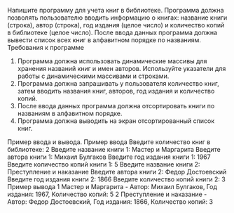 Напишите программу для учета книг в библиотеке.
Программа должна позволять пользователю вводить информацию о книгах:
название книги (строка), автор (строка), год издания (целое число) и
количество копий в библиотеке (целое число).
После ввода данных программа должна вывести список всех книг в
алфавитном порядке по названиям.
Требования к программе
1) Программа должна использовать динамические массивы для хранения
названий книг и имен авторов. Используйте указатели для работы с
динамическими массивами и строками.
2) Программа должна запрашивать у пользователя количество книг, затем
вводить названия книг, авторов, год издания и количество копий.
3) После ввода данных программа должна отсортировать книги по
названиям в алфавитном порядке.
4) Программа должна выводить на экран отсортированный список книг.

Пример ввода и вывода.
Пример ввода
Введите количество книг в библиотеке: 2
Введите название книги 1: Мастер и Маргарита
Введите автора книги 1: Михаил Булгаков
Введите год издания книги 1: 1967
Введите количество копий книги 1: 5
Введите название книги 2: Преступление и наказание
Введите автора книги 2: Федор Достоевский
Введите год издания книги 2: 1866
Введите количество копий книги 2: 3
Пример вывода
1 Мастер и Маргарита - Автор: Михаил Булгаков, Год издания: 1967, Количество копий: 5
2 Преступление и наказание - Автор: Федор Достоевский, Год издания: 1866, Количество копий: 3

